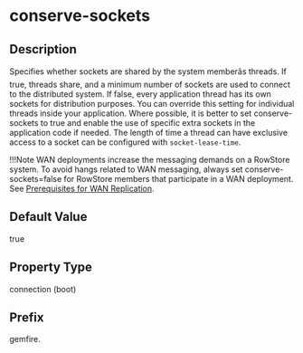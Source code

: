 # conserve-sockets

## Description

Specifies whether sockets are shared by the system memberâs threads. If true, threads share, and a minimum number of sockets are used to connect to the distributed system. If false, every application thread has its own sockets for distribution purposes. You can override this setting for individual threads inside your application. Where possible, it is better to set conserve-sockets to true and enable the use of specific extra sockets in the application code if needed. The length of time a thread can have exclusive access to a socket can be configured with `socket-lease-time`. 

!!!Note 
	WAN deployments increase the messaging demands on a RowStore system. To avoid hangs related to WAN messaging, always set conserve-sockets=false for RowStore members that participate in a WAN deployment. See <a href="../../config_guide/topics/gateway-hubs/wan-prerequisites.md#concept_6459DD0925D444329DCD234F48C36CE8" class="xref" title="Note these prerequisites for configuring and using replication between two RowStore clusters.">Prerequisites for WAN Replication</a>. </p>

## Default Value

true

## Property Type

connection (boot)

## Prefix

gemfire.
